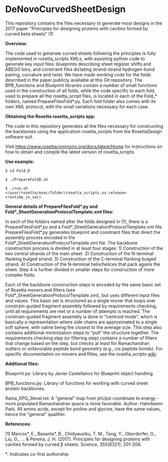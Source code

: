 # DeNovoCurvedSheetDesign
This repository contains the files necessary to generate most designs in the 2017 paper "Principles for designing proteins with cavities formed by curved beta sheets" (1)

<strong>Overview:</strong>

The code used to generate curved sheets following the principles is fully implemented in rosetta_scripts XMLs, with assisting python code to generate key input files: blueprints describing sheet register shifts and ABEGO bins, and constraint files dictating strand-strand hydrogen-bond pairing, curvature and twist. We have made working code for the folds described in the paper publicly available at this Git repository. The BPB_functions and Blueprint libraries contain a number of small functions used in the construction of all folds, while the code specific to each fold, used to prepare all the rosetta_script files, is located in each of the Fold_* folders, named PrepareFilesFold*.py. Each fold folder also comes with its own XML protocol, with the small variations necessary for each case.

<strong>Obtaining the Rosetta rosetta_scripts app:</strong>

The code in this repository generates all the files necessary for constructing the backbones using the application rosetta_scripts from the RosettaDesign software suit. 

Visit https://www.rosettacommons.org/docs/latest/Home for instructions on how to obtain and compile the latest version of rosetta_scripts.

<strong>Use example:</strong>

<code>$ cd Fold_D</code>

<code>$ ./PrepareFoldD.sh</code>

<code>$ ./run.sh </your/rosetta/exec/folder/rosetta_scripts.os.release> <runtime_in_sec></code>

<strong>General details of PrepareFilesFold*.py and Fold*_SheetGenerationProtocolTemplate.xml	files:</strong>

In each of the folders named after the folds designed in (1), there is a PrepareFilesFold*.py and a Fold*_SheetGenerationProtocolTemplate.xml file. PrepareFilesFold*.py generates blueprint and constraint files that direct the assembly process encoded in the Fold*_SheetGenerationProtocolTemplate.xml file. The backbone construction process is divided in at least four stages: 1) Construction of the two central strands of the main sheet. 2) Construction of the N-terminal flanking bulged strand. 3) Construction of the C-terminal flanking bulged strand. 4) Construction of the N-terminal helix/helices that pack agains the sheet. Step 4 is further divided in smaller steps for construction of more complex folds.

Each of the backbone construction steps is encoded by the same basic set of Rosetta movers and filters (see Fold*_SheetGenerationProtocolTemplate.xml), but uses different input files and values. This basic set is structured as a single mover that loops over constrain-guided fragment assembly followed by requirements checking, until all requirements are met or a number of attempts is reached. The constrain-guided fragment assembly is done in "centroid mode", which is basically a representation where side chains are approximated to a single soft sphere, with valine being the closest to the average size. This step also contains additional minimization steps to "pull" the structure together. The requirements checking step (or filtering step) contains a number of filters that change based on the step, but checks at least for Ramachandran outliers or unfavorable peptide bond geometry (e.g., cis peptide bonds). For specific documentation on movers and filtes, see the rosetta_scripts <a href="https://www.rosettacommons.org/docs/latest/scripting_documentation/RosettaScripts/RosettaScripts">wiki</a>.



<strong>Additional files:</strong>

Blueprint.py: Library by Javier Castellanos for Blueprint object handling.

BPB_functions.py: Library of functions for working with curved sheet protein backbones.

Rama_XPG_3level.txt: A "general" map from phi/psi coordinate to energy -  more populated Ramachandran space is more favorable. Author: Hahnbeom Park. All amino acids, except for proline and glycine, have the same values, hence the "general" qualifier. 

<strong>References:</strong>

(1) Marcos*, E., Basanta*, B., Chidyausiku, T. M., Tang, Y., Oberdorfer, G., Liu, G., ... & Pereira, J. H. (2017). Principles for designing proteins with cavities formed by curved β sheets. Science, 355(6321), 201-206.

*: Indicates co-first authorship
